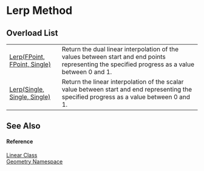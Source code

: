 # Lerp Method


## Overload List
<table>
<tr>
<td><a href="9c550b1b-3d44-868c-4c81-b991be93c38d.md">Lerp(FPoint, FPoint, Single)</a></td>
<td>Return the dual linear interpolation of the values between start and end points representing the specified progress as a value between 0 and 1.</td></tr>
<tr>
<td><a href="4e55dee8-951c-9cd2-dc4b-e0486afae484.md">Lerp(Single, Single, Single)</a></td>
<td>Return the linear interpolation of the scalar value between start and end representing the specified progress as a value between 0 and 1.</td></tr>
</table>

## See Also


#### Reference
<a href="43907912-d921-fab5-8c69-8faacd7eae48.md">Linear Class</a>  
<a href="eb409b48-e279-bdb4-daf3-3196b72d55a2.md">Geometry Namespace</a>  
